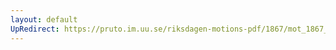 ```yaml
---
layout: default
UpRedirect: https://pruto.im.uu.se/riksdagen-motions-pdf/1867/mot_1867__fk__81/mot_1867__fk__81-001.pdf
---
```

